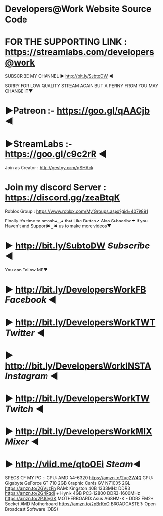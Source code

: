 
# Developers@Work Website Source Code

# FOR THE SUPPORTING LINK : https://streamlabs.com/developers@work 
SUBSCRIBE MY CHANNEL ► http://bit.ly/SubtoDW ◄

SORRY FOR LOW QUALITY STREAM AGAIN BUT A PENNY FROM YOU MAY CHANGE IT▼
# ►Patreon :- https://goo.gl/qAACjb ◄
# ►StreamLabs :- https://goo.gl/c9c2rR ◄

Join as Creator : http://gestyy.com/qSHAck
# Join my discord Server : https://discord.gg/zeaBtqK
Roblox Group : https://www.roblox.com/My/Groups.aspx?gid=4079891

Finally it's time to smash◕‿◕ that Like Button✔
Also Subscribe☂ if you Haven't and Support✖‿✖ us to make more videos▼
# ► http://bit.ly/SubtoDW *Subscribe* ◄
You can Follow ME▼
# ► http://bit.ly/DevelopersWorkFB *Facebook* ◄
# ► http://bit.ly/DevelopersWorkTWT *Twitter* ◄
# ► http://bit.ly/DevelopersWorkINSTA *Instagram* ◄
# ► http://bit.ly/DevelopersWorkTW *Twitch* ◄
# ► http://bit.ly/DevelopersWorkMIX *Mixer* ◄
# ► http://viid.me/qtoOEi *Steam*◄

SPECS OF MY PC :-
CPU: AMD A4-6320 https://amzn.to/2uc2W4Q
GPU: Gigabyte GeForce GT 710 2GB Graphic Cards GV N710D5 2GL https://amzn.to/2GVuzFn
RAM: Kingston 4GB 1333MHz DDR3 https://amzn.to/2G4Rqdi + Hynix 4GB PC3-12800 DDR3-1600MHz https://amzn.to/2PJGyGK
MOTHERBOARD: Asus A68HM-K - DDR3 FM2+ Socket AMD Motherboard  https://amzn.to/2pBrKxO
BROADCASTER: Open Broadcast Software (OBS)
